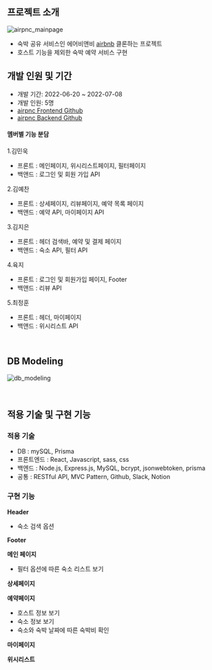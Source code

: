 ## 프로젝트 소개

![airpnc_mainpage](https://user-images.githubusercontent.com/67996710/177061208-6342d4d7-0c2f-45be-bb2e-5db778e75884.png)

- 숙박 공유 서비스인 에어비앤비 [airbnb](http://www.airbnb.co.kr)  클론하는 프로젝트
- 호스트 기능을 제외한 숙박 예약 서비스 구현

## 개발 인원 및 기간
- 개발 기간: 2022-06-20 ~ 2022-07-08
- 개발 인원: 5명
- [airpnc Frontend Github](https://github.com/wecode-bootcamp-korea/justcode-5-1st-airpnc-front)
- [airpnc Backend Github](https://github.com/wecode-bootcamp-korea/justcode-5-1st-airpnc-back)
#### 멤버별 기능 분담
1.김민욱
  - 프론트 : 메인페이지, 위시리스트페이지, 필터페이지
  - 백앤드 : 로그인 및 회원 가입 API
  
2.김예찬
  - 프론트 : 상세페이지, 리뷰페이지, 예약 목록 페이지
  - 백앤드 : 예약 API, 마이페이지 API

3.김지은
  - 프론트 : 헤더 검색바, 예약 및 결제 페이지
  - 백앤드 : 숙소 API, 필터 API

4.육지
  - 프론트 : 로그인 및 회원가입 페이지, Footer
  - 백앤드 : 리뷰 API

5.최정훈 
  - 프론트 : 헤더, 마이페이지
  - 백앤드 : 위시리스트 API
<br/>

## DB Modeling

![db_modeling](https://user-images.githubusercontent.com/67996710/177060872-2e821445-d2b9-4fa0-89ab-f8e0b0cf6535.png)

<br/>


## 적용 기술 및 구현 기능
### 적용 기술
- DB : mySQL, Prisma
- 프론트엔드 : React, Javascript, sass, css
- 백엔드 : Node.js, Express.js, MySQL, bcrypt, jsonwebtoken, prisma
- 공통 : RESTful API, MVC Pattern, Github, Slack, Notion
### 구현 기능
**Header**  
  - 숙소 검색 옵션

**Footer**

**메인 페이지**
  - 필터 옵션에 따른 숙소 리스트 보기 

**상세페이지**

**예약페이지**
  - 호스트 정보 보기
  - 숙소 정보 보기
  - 숙소와 숙박 날짜에 따른 숙박비 확인

**마이페이지**

**위시리스트**   
